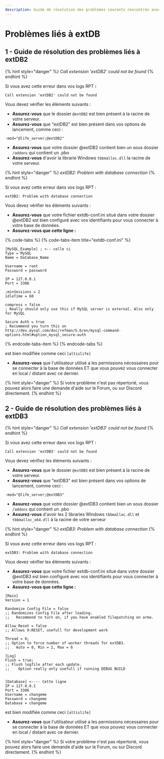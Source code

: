 ```yaml
---
description: Guide de résolution des problèmes courants rencontrés avec extDB
---
```


# Problèmes liés à extDB

## 1 - Guide de résolution des problèmes liés à extDB2

{% hint style="danger" %}
 _Call extension 'extDB2' could not be found_
{% endhint %}

 Si vous avez cette erreur dans vos logs RPT **:**

```text
Call extension 'extDB2' could not be found
```



Vous devez vérifier les éléments suivants :   

* **Assurez-vous** que le dossier `@extDB2` est bien présent à la racine de votre serveur.
* **Assurez-vous** que "extDB2" est bien présent dans vos options de lancement, comme ceci : 

```text
-mod="@life_server;@extDB2"
```

* **Assurez-vous** que votre dossier @extDB2 contient bien un sous dossier `/addons` qui contient un .pbo
* **Assurez-vous** d'avoir la librarie Windows `tbbmalloc.dll` la racine de votre serveur.

{% hint style="danger" %}
 _extDB2: Problem with database connection_
{% endhint %}

 Si vous avez cette erreur dans vos logs RPT :

```text
extDB2: Problem with database connection
```



Vous devez vérifier les éléments suivants :  

* **Assurez-vous** que votre fichier extdb-conf.ini situé dans votre dossier @extDB2 est bien configuré avec vos identifiants pour vous connecter à votre base de données.
* **Assurez-vous que cette ligne :**

{% code-tabs %}
{% code-tabs-item title="extdb-conf.ini" %}
```text
[MySQL_Example] ; <-- celle ci
Type = MySQL
Name = Database_Name

Username = root
Password = password

IP = 127.0.0.1
Port = 3306

;minSessions = 2
idleTime = 60

compress = false
; Really should only use this if MySQL server is external. Also only for MySQL

Secure Auth = true
; Recommend you turn this on  http://dev.mysql.com/doc/refman/5.6/en/mysql-command-options.html#option_mysql_secure-auth
```
{% endcode-tabs-item %}
{% endcode-tabs %}



est bien modifiée comme ceci `[altislife]`

* **Assurez-vous** que l'utilisateur utilisé a les permissions nécessaires pour se connecter à la base de données ET que vous pouvez vous connecter en local / distant avec ce dernier.

{% hint style="danger" %}
 Si votre problème n'est pas répertorié, vous pouvez alors faire une demande d'aide sur le Forum, ou sur Discord directement.
{% endhint %}

## 2 - Guide de résolution des problèmes liés à extDB3 <a id="bkmrk-page-title"></a>

{% hint style="danger" %}
 _Call extension 'extDB3' could not be found_
{% endhint %}

 Si vous avez cette erreur dans vos logs RPT :

```text
Call extension 'extDB3' could not be found
```

Vous devez vérifiez les éléments suivants :   

* **Assurez-vous** que le dossier `@extDB3` est bien présent à la racine de votre serveur.
* **Assurez-vous** que "extDB3" est bien présent dans vos options de lancement, comme ceci : 

```text
-mod="@life_server;@extDB3"
```

* **Assurez-vous** que votre dossier @extDB3 contient bien un sous dossier `/addons` qui contient un .pbo
* **Assurez-vous** d'avoir les 2 libraries Windows `tbbmalloc.dll` et `tbbmalloc_x64.dll` à la racine de votre serveur

{% hint style="danger" %}
 _extDB3: Problem with database connection_
{% endhint %}

 Si vous avez cette erreur dans vos logs RPT :

```text
extDB3: Problem with database connection
```

Vous devez vérifier les éléments suivants :

* **Assurez-vous** que votre fichier extdb-conf.ini situé dans votre dossier @extDB3 est bien configuré avec vos identifiants pour vous connecter à votre base de données.
* **Assurez-vous que cette ligne :**

```text
[Main]
Version = 1

Randomize Config File = false
;; Randomizes Config File after loading.
;;   Recommend to turn on, if you have enabled filepatching on arma.

Allow Reset = false
;; Allows 9:RESET, usefull for development work

Thread = 0;
;; Option to force number of worker threads for extDB3.
;;   Auto = 0, Min = 2, Max = 6

[Log]
Flush = true;
;; Flush logfile after each update.
;;    Option really only usefull if running DEBUG BUILD


[Database] <---- Cette ligne
IP = 127.0.0.1
Port = 3306
Username = changeme
Password = changeme
Database = changeme
```

est bien modifiée comme ceci `[altislife]`  

* **Assurez-vous** que l'utilisateur utilisé a les permissions nécessaires pour se connecter à la base de données ET que vous pouvez vous connecter en local / distant avec ce dernier.

{% hint style="danger" %}
 Si votre problème n'est pas répertorié, vous pouvez alors faire une demande d'aide sur le Forum, ou sur Discord directement.
{% endhint %}

